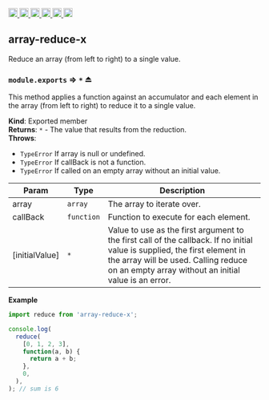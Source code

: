 <a
  href="https://travis-ci.org/Xotic750/array-reduce-x"
  title="Travis status">
<img
  src="https://travis-ci.org/Xotic750/array-reduce-x.svg?branch=master"
  alt="Travis status" height="18">
</a>
<a
  href="https://david-dm.org/Xotic750/array-reduce-x"
  title="Dependency status">
<img src="https://david-dm.org/Xotic750/array-reduce-x/status.svg"
  alt="Dependency status" height="18"/>
</a>
<a
  href="https://david-dm.org/Xotic750/array-reduce-x?type=dev"
  title="devDependency status">
<img src="https://david-dm.org/Xotic750/array-reduce-x/dev-status.svg"
  alt="devDependency status" height="18"/>
</a>
<a
  href="https://badge.fury.io/js/array-reduce-x"
  title="npm version">
<img src="https://badge.fury.io/js/array-reduce-x.svg"
  alt="npm version" height="18">
</a>
<a
  href="https://www.jsdelivr.com/package/npm/array-reduce-x"
  title="jsDelivr hits">
<img src="https://data.jsdelivr.com/v1/package/npm/array-reduce-x/badge?style=rounded"
  alt="jsDelivr hits" height="18">
</a>
<a
  href="https://bettercodehub.com/results/Xotic750/array-reduce-x"
  title="bettercodehub score">
<img src="https://bettercodehub.com/edge/badge/Xotic750/array-reduce-x?branch=master"
  alt="bettercodehub score" height="18">
</a>

<a name="module_array-reduce-x"></a>

## array-reduce-x

Reduce an array (from left to right) to a single value.

<a name="exp_module_array-reduce-x--module.exports"></a>

### `module.exports` ⇒ <code>\*</code> ⏏

This method applies a function against an accumulator and each element in the
array (from left to right) to reduce it to a single value.

**Kind**: Exported member  
**Returns**: <code>\*</code> - The value that results from the reduction.  
**Throws**:

- <code>TypeError</code> If array is null or undefined.
- <code>TypeError</code> If callBack is not a function.
- <code>TypeError</code> If called on an empty array without an initial value.

| Param          | Type                  | Description                                                                                                                                                                                                                |
| -------------- | --------------------- | -------------------------------------------------------------------------------------------------------------------------------------------------------------------------------------------------------------------------- |
| array          | <code>array</code>    | The array to iterate over.                                                                                                                                                                                                 |
| callBack       | <code>function</code> | Function to execute for each element.                                                                                                                                                                                      |
| [initialValue] | <code>\*</code>       | Value to use as the first argument to the first call of the callback. If no initial value is supplied, the first element in the array will be used. Calling reduce on an empty array without an initial value is an error. |

**Example**

```js
import reduce from 'array-reduce-x';

console.log(
  reduce(
    [0, 1, 2, 3],
    function(a, b) {
      return a + b;
    },
    0,
  ),
); // sum is 6
```

